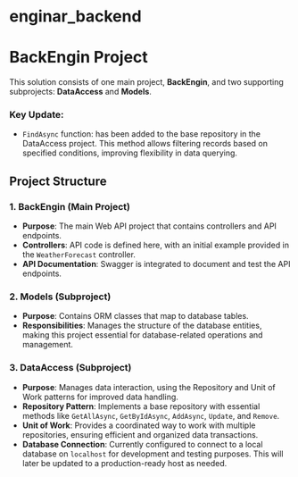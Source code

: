 # enginar_backend

# BackEngin Project

This solution consists of one main project, **BackEngin**, and two supporting subprojects: **DataAccess** and **Models**.

### Key Update: 
* `FindAsync` function: has been added to the base repository in the DataAccess project. This method allows filtering records based on specified conditions, improving flexibility in data querying.

## Project Structure

### 1. **BackEngin (Main Project)**

   - **Purpose**: The main Web API project that contains controllers and API endpoints.
   - **Controllers**: API code is defined here, with an initial example provided in the `WeatherForecast` controller.
   - **API Documentation**: Swagger is integrated to document and test the API endpoints.

### 2. **Models (Subproject)**

   - **Purpose**: Contains ORM classes that map to database tables.
   - **Responsibilities**: Manages the structure of the database entities, making this project essential for database-related operations and management.

### 3. **DataAccess (Subproject)**

   - **Purpose**: Manages data interaction, using the Repository and Unit of Work patterns for improved data handling.
   - **Repository Pattern**: Implements a base repository with essential methods like `GetAllAsync`, `GetByIdAsync`, `AddAsync`, `Update`, and `Remove`.
   - **Unit of Work**: Provides a coordinated way to work with multiple repositories, ensuring efficient and organized data transactions.
   - **Database Connection**: Currently configured to connect to a local database on `localhost` for development and testing purposes. This will later be updated to a production-ready host as needed.

